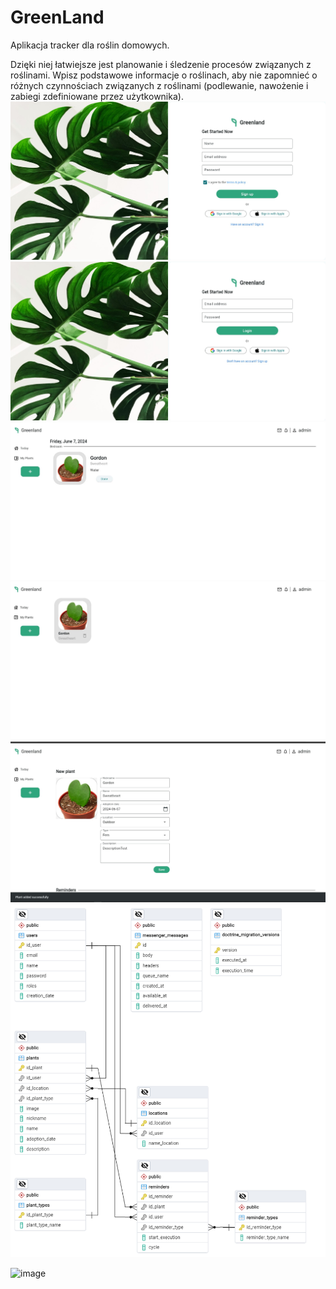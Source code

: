 
# GreenLand
Aplikacja tracker dla roślin domowych.

Dzięki niej łatwiejsze jest planowanie i śledzenie procesów związanych z roślinami. 
Wpisz podstawowe informacje o roślinach, aby nie zapomnieć o różnych czynnościach związanych z roślinami (podlewanie, nawożenie i zabiegi zdefiniowane przez użytkownika).
![image](https://github.com/UladzislauShapavalau/GreenLand/blob/b3625bfadf81d0f2d296b48525cb0a6dc2708069/screenshots/1authPage.jpg)
![image](https://github.com/UladzislauShapavalau/GreenLand/blob/b3625bfadf81d0f2d296b48525cb0a6dc2708069/screenshots/1authPage2.jpg)
![image](https://github.com/UladzislauShapavalau/GreenLand/blob/b3625bfadf81d0f2d296b48525cb0a6dc2708069/screenshots/3todayPage.jpg)
![image](https://github.com/UladzislauShapavalau/GreenLand/blob/b3625bfadf81d0f2d296b48525cb0a6dc2708069/screenshots/4myPlants.jpg)
![image](https://github.com/UladzislauShapavalau/GreenLand/blob/b3625bfadf81d0f2d296b48525cb0a6dc2708069/screenshots/5addPlats.jpg)
![image](https://github.com/UladzislauShapavalau/GreenLand/blob/b3625bfadf81d0f2d296b48525cb0a6dc2708069/ERD4.png)



![image](https://github.com/UladzislauShapavalau/GreenLand/assets/80047837/b58d8754-c46f-4436-a311-412a92fe7c19)

